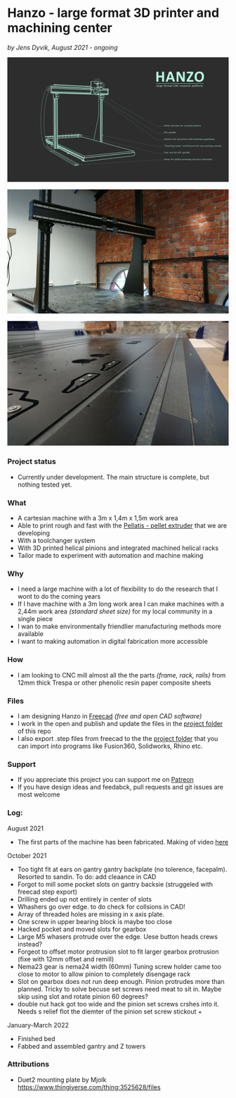 # Hanzo - large format 3D printer and machining center


*by Jens Dyvik, August 2021 - ongoing*

![](img/hanzo-perspective1920.png)

![](img/hazno-structural-parts-assembled1.JPG)

![](img/z-tower-milling-rack-mating-surface-threaded-holes.JPG)

### Project status

 - Currently under development. The main structure is complete, but nothing tested yet.

### What

 - A cartesian machine with a 3m x 1,4m x 1,5m work area
 - Able to print rough and fast with the [Pellatis - pellet extruder](https://tobben.gitlab.io/pellatis/) that we are developing
 - With a toolchanger system
 - With 3D printed helical pinions and integrated machined helical racks
 - Tailor made to experiment with automation and machine making
 
### Why

 - I need a large machine with a lot of flexibility to do the research that I wont to do the coming years
 - If I have machine with a 3m long work area I can make machines with a 2,44m work area _(standard sheet size)_ for my local community in a single piece
 - I wan to make environmentally friendlier manufacturing methods more available
 - I want to making automation in digital fabrication more accessible

### How

 - I am looking to CNC mill almost all the the parts _(frame, rack, rails)_ from 12mm thick Trespa or other phenolic resin paper composite sheets
 

### Files

 - I am designing Hanzo in [Freecad]() *(free and open CAD software)*
 - I work in the open and publish and update the files in the [project folder](https://github.com/fellesverkstedet/fabricatable-machines/tree/master/hanzo-research-platform) of this repo
 - I also export .step files from freecad to the the [project folder](https://github.com/fellesverkstedet/fabricatable-machines/tree/master/hanzo-research-platform) that you can import into programs like Fusion360, Solidworks, Rhino etc.

### Support

 - If you appreciate this project you can support me on [Patreon](https://www.patreon.com/jensdyvik)
 - If you have design ideas and feedabck, pull requests and git issues are most welcome


### Log:

August 2021

 - The first parts of the machine has been fabricated. Making of video [here](https://youtu.be/XLuoENFNSG0)
 
October 2021

 - Too tight fit at ears on gantry gantry backplate (no tolerence, facepalm). Resorted to sandin. To do: add cleaance in CAD
 - Forgot to mill some pocket slots on gantry backsie (struggeled with freecad step export)
 - Drilling ended up not entirely in center of slots
 - Whashers go over edge. to do check for collsions in CAD!
 - Array of threaded holes are missing in x axis plate.
 - One screw in upper bearing block is maybe too close
 - Hacked pocket and moved slots for gearbox
 - Large M5 whasers protrude over the edge. Uese button heads crews instead?
 - Forgeot to offset motor protrusion slot to fit larger gearbox protrusion (fixe with 12mm offset and remill)
 - Nema23 gear is nema24 width (60mm) Tuning screw holder came too close to motor to allow pinion to completely disengage rack
 - Slot on gearbox does not run deep enough. Pinion protrudes more than planned. Tricky to solve becuse set screws need meat to sit in. Maybe skip using slot and rotate pinion 60 degrees?
 - double nut hack got too wide and the pinion set screws crshes into it. Needs s relief flot the diemter of the pinion set screw stickout +
 
 January-March 2022
 
 - Finished bed
 - Fabbed and assembled gantry and Z towers


### Attributions

 - Duet2 mounting plate by Mjolk https://www.thingiverse.com/thing:3525628/files
